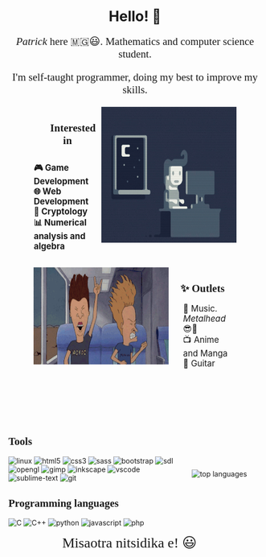 <h1 align="center">Hello! 👋️</h1>
<span style="@font-face { font-family: ubuntu; src: url(assets/Ubuntu-R.ttf); }"></span>
<p align="center" style="font-size: 1.5em; font-family: ubuntu; margin-bottom: 0px;">
    <em>Patrick</em> here 🇲🇬️😃️. Mathematics and computer science student.
</p>
<p align="center" style="font-size: 1.5em; font-family: ubuntu;">
    I'm self-taught programmer, doing my best to improve my skills.
</p>
<div style="
    width: 80%;
    margin: auto;
    display: grid;
    grid-row-gap: 15px;
    justify-items: center;
    grid-template: 1fr 1fr / 1fr 1fr 1fr;
    grid-template-areas: 'fields coding coding' 'bab bab outlets';
">
    <img src="assets/coding.gif" alt="coding" width=360 height=270 style="grid-area: coding;">
    <div style="grid-area: fields">
    <h2 style="font-family: ubuntu; font-weight: bold; text-align: center">🔭️ Interested in <h2>
    <ul style="font-size: 0.8em; list-style: none; padding-left: 0px;">
        <li>🎮️ Game Development</li>
        <li>🌐️ Web Development</li>
        <li>🔐️ Cryptology</li>
        <li>📊️ Numerical analysis and algebra</li>
    </ul>
    </div>
    <img src="assets/metalhead.gif" alt="Beavis and Butthead" width=367 height=193 style="grid-area: bab; justify-self: start;">
    <div style="grid-area: outlets; justify-self: start;">
    <h2 style="font-family: ubuntu; font-weight: bold; text-align: center;">✨️ Outlets </h2>
    <ul style="font-size: 1.2em; list-style: none;">
        <li>🎵️ Music. <em>Metalhead</em> 😎️🤘️</li>
        <li>📺️ Anime and Manga</li>
        <li>🎸️ Guitar</li>
    </ul>
    </div>
</div>
<div style="
    display: grid;
    justify-items: center;
    grid-template: 1fr 1fr / 1fr 1fr 1fr;
    grid-template-areas: 'tools tools stats' 'tools tools stats';
">
    <div style="grid-area: tools; justify-self: end;">
    <h2 style="font-family: ubuntu; font-weight: bold;">Tools</h2>
        <img src="https://img.shields.io/badge/Linux-FCC624?style=for-the-badge&logo=linux&logoColor=black" alt="linux">
        <img src="https://img.shields.io/badge/html5-%23E34F26.svg?style=for-the-badge&logo=html5&logoColor=white" alt="html5">
        <img src="https://img.shields.io/badge/css3-%231572B6.svg?style=for-the-badge&logo=css3&logoColor=white" alt="css3">
        <img src="https://img.shields.io/badge/SASS-hotpink.svg?style=for-the-badge&logo=SASS&logoColor=white" alt="sass">
        <img src="https://img.shields.io/badge/bootstrap-%23563D7C.svg?style=for-the-badge&logo=bootstrap&logoColor=white" alt="bootstrap">
        <img src="https://img.shields.io/badge/SDL-%23FFFFFF.svg?style=for-the-badge&logo=data:image/png;base64,iVBORw0KGgoAAAANSUhEUgAAADoAAAAaCAMAAADRyb8sAAAABGdBTUEAALGPC/xhBQAAACBjSFJN
AAB6JgAAgIQAAPoAAACA6AAAdTAAAOpgAAA6mAAAF3CculE8AAACNFBMVEUAAABVqlVXslFWslBY
slBXsVEA/wBVsU5XtFFVqlVOsU5WsVFXsVBXsVFXsVFXsVFXsVFWsVFXr1BWsVFXsVJdrlF1gJV5
g5J5hJJ6g5J5hJN4g5N6gpR7hJR0i4t4g5N4g5J4gpV0gJd5hpJ6gpN5hJJ5gpN6g5Nxjo5Vsk1Y
sFFWsVFWsE9Vs1FVsFFXslFXsVFXsVFatVJ2gJJ6gpN5g5N6hJN5g5N3gJF5g5J3hJRXsVBXsVFY
sFJ2gJN5g5N5hJN6g5J5g5N4hJN5g5N4g5NXsVFXsVFXsVFWsVFXsVJYsk96hJN4hJR5g5N7hJFX
sFBAv0B5g5N5g5R6hJN5g5N5g5N5gpN5g5NRrlFXsVFXslBWsVFQr1BmmZl5hpR5gpR4h5ZzgJl3
gpJ6g5N5g5N5g5N8g5NXsVFVqlWAgIBXslFXsFB5g5OAgI96hZZ3hJRXsVFXsVJXsFFXsVB5g5N5
g5N5g5JXsVFXs1F4hJR4g5R4gpSAgIB5g5R5hJR8g5B5gpN4g5N6hZJ5g5N5g5N5hJR6hZR5g5N4
gpEA//95g5R5g5N5g5N5g5N6hZV5g5N5g5RVqqp5hJR5g5KAgIB5g5N4hJR2iYl5g5N6hY93gpR4
gpR5hJR5g5N5g5N5g5N5gpJ5hJR6hJJ5g5N5g5R6gpJ4g5J4gpN2g5V6gpN5g5R5g5N3gpN5hJR5
gpR5g5N6g5N5gpN6gpJ4gJV4hJN6gZN3iJl6gZRXsVF5g5P///+Ogp8GAAAAuXRSTlMACUxTYOsB
JywPDeZsW+iwp6sjuvQWGFJ6iJN7WB8LQkQ1FhVcfIdvCSFxX008gfX2sx8crvyV5B6pPmnlVBrl
uHX3V69AUtLk/v10l5/9OpUE7auZz/A7yRP3ba4QBROFERQvbef+IfEMAoei7BAuT9WWXuHcTmf9
L53YZgakcCfZo0v1+10yxjMBTL2tpjDC8gO+ZQT4UQ3eGStk3+i1moF+m8hKsEZqKVppwC1ykaiq
i2AkVUkPRYSbS1YAAAABYktHRLvUtndMAAAAB3RJTUUH5AwDBDYHhjUd0QAAAgFJREFUOMtjYCAR
MDIxM5AJWHayspGplX3nTg4gxclFhl7unTwMDLx8/GRoFdgpKCS8c6eIKJgnJi4hKSUpLSMLZMvJ
K0CBohJMtbKKqpq6BgODppa2jq7eTn2DnTsNjUASxiamu6DAjIFBfRcCmEtZgLVagjhWDAzWO6HA
xhYsbmePUOvAwOC4Cxk4OYOUuICYrgwMbu4eQAt3enp5Q1zjg6TSF13rLj9/JK3geBXcCdQeEAhi
m4PEg4KlQoJDw8IxtO6KQNMaGbUzOmbnTuFYBoY4sM54eACCtSYkJiYlp6SCmGnpqFq1dmZkZmXv
3JkD1JoGFM7NQ9WqCmbmO4HYBahaC3cWAcniEiEgCQ6l0rIsTK0MDiB2OYpWoYqdlXBrqiB+qq6p
xdBaB2LXo9qqyYJIHQ1O0ABpVEDX2oRFKwpoboHqbW0jVStDewdMbyepWhm6unsgentRtfYR1goE
/RNA0hMnoWidDGJPIaSVYWojSF4JWWv6NBB7OkGtM2aC5GfBU1P87DlzwZ4whmotSwQDOYSW2up5
8xcsXLQYnJRb4jDS8BJYGoblh9lwrUuR1S3DSP6tVmhady2Ha12BJBq2El1ryyoGdK0IP69GCK5Z
C+SvQ1Jlv14WUUrAgB1SglghGbJh44JNm7eAuYllWyFgm5UYTMn2HVvhYBtcIwBJCMGQr1Ml3QAA
ACV0RVh0ZGF0ZTpjcmVhdGUAMjAyMC0xMi0wM1QwNDo1NDowNyswMDowMEklt5cAAAAldEVYdGRh
dGU6bW9kaWZ5ADIwMjAtMTItMDNUMDQ6NTQ6MDcrMDA6MDA4eA8rAAAAAElFTkSuQmCC" alt="sdl">
        <img src="https://img.shields.io/badge/OpenGL-%23FFFFFF.svg?style=for-the-badge&logo=opengl" alt="opengl">
        <img src="https://img.shields.io/badge/Gimp-657D8B?style=for-the-badge&logo=gimp&logoColor=FFFFFF" alt="gimp">
        <img src="https://img.shields.io/badge/Inkscape-e0e0e0?style=for-the-badge&logo=inkscape&logoColor=080A13" alt="inkscape">
        <img src="https://img.shields.io/badge/VSCode-0078d7.svg?style=for-the-badge&logo=visual-studio-code&logoColor=white" alt="vscode">
        <img src="https://img.shields.io/badge/sublime_text-%23575757.svg?style=for-the-badge&logo=sublime-text&logoColor=important" alt="sublime-text">
        <img src="https://img.shields.io/badge/git-%23F05033.svg?style=for-the-badge&logo=git&logoColor=white" alt="git">
    <h2 style="font-family: ubuntu; font-weight: bold;">Programming languages</h2>
        <img src="https://img.shields.io/badge/c-%2300599C.svg?style=for-the-badge&logo=c&logoColor=white" alt="C">
        <img src="https://img.shields.io/badge/c++-%2300599C.svg?style=for-the-badge&logo=c%2B%2B&logoColor=white" alt="C++">
        <img src="https://img.shields.io/badge/python-3670A0?style=for-the-badge&logo=python&logoColor=ffdd54" alt="python">
        <img src="https://img.shields.io/badge/javascript-%23323330.svg?style=for-the-badge&logo=javascript&logoColor=%23F7DF1E" alt="javascript">
        <img src="https://img.shields.io/badge/php-%23777BB4.svg?style=for-the-badge&logo=php&logoColor=white" alt="php">
    </div>
    <div style="grid-area: stats; align-self: center;"><img src="https://github-readme-stats.vercel.app/api/top-langs/?username=acf-patrick&theme=tokyonight&layout=compact&langs_count=5" alt="top languages"></div>
</div>
<p style="margin-top: 15px; font-size: 2em; font-family: ubuntu; text-align: center;">Misaotra nitsidika e! 😃️👋️</p>

